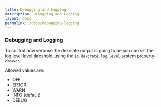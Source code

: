 ```yaml
---
title: Debugging and Logging
description: Debugging and Logging
layout: docs
permalink: /docs/debugging-logging
---
```


### Debugging and Logging

To control how verbose the dekorate output is going to be you can set the log level level threshold, using the `io.dekorate.log.level` system property-drawer.

Allowed values are:

- OFF
- ERROR
- WARN
- INFO (default)
- DEBUG
